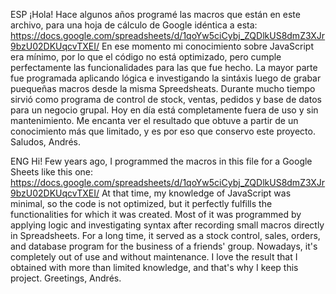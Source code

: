 ESP
¡Hola!
Hace algunos años programé las macros que están en este archivo, para una hoja de cálculo de Google idéntica a esta: https://docs.google.com/spreadsheets/d/1qoYw5ciCybj_ZQDlkUS8dmZ3XJr9bzU02DKUqcvTXEI/
En ese momento mi conocimiento sobre JavaScript era mínimo, por lo que el código no está optimizado, pero cumple perfectamente las funcionalidades para las que fue hecho. La mayor parte fue programada aplicando lógica e investigando la sintáxis luego de grabar puequeñas macros desde la misma Spreedsheats.
Durante mucho tiempo sirvió como programa de control de stock, ventas, pedidos y base de datos para un negocio grupal. Hoy en día está completamente fuera de uso y sin mantenimiento. Me encanta ver el resultado que obtuve a partir de un conocimiento más que limitado, y es por eso que conservo este proyecto.
Saludos, Andrés.

ENG
Hi!
Few years ago, I programmed the macros in this file for a Google Sheets like this one: https://docs.google.com/spreadsheets/d/1qoYw5ciCybj_ZQDlkUS8dmZ3XJr9bzU02DKUqcvTXEI/
At that time, my knowledge of JavaScript was minimal, so the code is not optimized, but it perfectly fulfills the functionalities for which it was created. Most of it was programmed by applying logic and investigating syntax after recording small macros directly in Spreadsheets.
For a long time, it served as a stock control, sales, orders, and database program for the business of a friends' group. Nowadays, it's completely out of use and without maintenance. I love the result that I obtained with more than limited knowledge, and that's why I keep this project.
Greetings, Andrés.